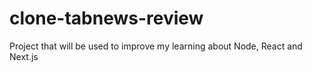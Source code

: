 # clone-tabnews-review
Project that will be used to improve my learning about Node, React and Next.js

